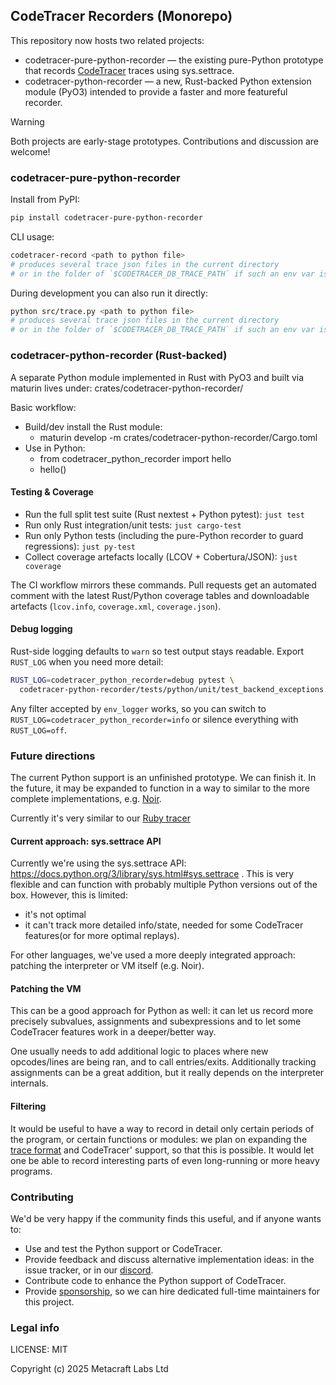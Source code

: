 ## CodeTracer Recorders (Monorepo)

This repository now hosts two related projects:

- codetracer-pure-python-recorder — the existing pure-Python prototype that records [CodeTracer](https://github.com/metacraft-labs/CodeTracer) traces using sys.settrace.
- codetracer-python-recorder — a new, Rust-backed Python extension module (PyO3) intended to provide a faster and more featureful recorder.

> [!WARNING]
> Both projects are early-stage prototypes. Contributions and discussion are welcome!

### codetracer-pure-python-recorder

Install from PyPI:

```bash
pip install codetracer-pure-python-recorder
```

CLI usage:

```bash
codetracer-record <path to python file>
# produces several trace json files in the current directory
# or in the folder of `$CODETRACER_DB_TRACE_PATH` if such an env var is defined
```

During development you can also run it directly:

```bash
python src/trace.py <path to python file>
# produces several trace json files in the current directory
# or in the folder of `$CODETRACER_DB_TRACE_PATH` if such an env var is defined
```

### codetracer-python-recorder (Rust-backed)

A separate Python module implemented in Rust with PyO3 and built via maturin lives under:
crates/codetracer-python-recorder/

Basic workflow:

- Build/dev install the Rust module:
  - maturin develop -m crates/codetracer-python-recorder/Cargo.toml
- Use in Python:
  - from codetracer_python_recorder import hello
  - hello()

#### Testing & Coverage

- Run the full split test suite (Rust nextest + Python pytest): `just test`
- Run only Rust integration/unit tests: `just cargo-test`
- Run only Python tests (including the pure-Python recorder to guard regressions): `just py-test`
- Collect coverage artefacts locally (LCOV + Cobertura/JSON): `just coverage`

The CI workflow mirrors these commands. Pull requests get an automated comment with the latest Rust/Python coverage tables and downloadable artefacts (`lcov.info`, `coverage.xml`, `coverage.json`).

#### Debug logging

Rust-side logging defaults to `warn` so test output stays readable. Export
`RUST_LOG` when you need more detail:

```bash
RUST_LOG=codetracer_python_recorder=debug pytest \
  codetracer-python-recorder/tests/python/unit/test_backend_exceptions.py -q
```

Any filter accepted by `env_logger` works, so you can switch to
`RUST_LOG=codetracer_python_recorder=info` or silence everything with
`RUST_LOG=off`.

### Future directions

The current Python support is an unfinished prototype. We can finish it. In the future, it may be expanded to function in a way to similar to the more complete implementations, e.g. [Noir](https://github.com/blocksense-network/noir/tree/blocksense/tooling/tracer).

Currently it's very similar to our [Ruby tracer](https://github.com/metacraft-labs/ct-ruby-tracer)

#### Current approach: sys.settrace API

Currently we're using the sys.settrace API: https://docs.python.org/3/library/sys.html#sys.settrace .
This is very flexible and can function with probably multiple Python versions out of the box. 
However, this is limited:

* it's not optimal
* it can't track more detailed info/state, needed for some CodeTracer features(or for more optimal replays).

For other languages, we've used a more deeply integrated approach: patching the interpreter or VM itself (e.g. Noir).

#### Patching the VM

This can be a good approach for Python as well: it can let us record more precisely subvalues, assignments and subexpressions and to let
some CodeTracer features work in a deeper/better way.

One usually needs to add additional logic to places where new opcodes/lines are being ran, and to call entries/exits. Additionally
tracking assignments can be a great addition, but it really depends on the interpreter internals.

#### Filtering

It would be useful to have a way to record in detail only certain periods of the program, or certain functions or modules: 
we plan on expanding the [trace format](https://github.com/metacraft-labs/runtime_tracing/) and CodeTracer' support, so that this is possible. It would let one be able to record interesting
parts of even long-running or more heavy programs.

### Contributing

We'd be very happy if the community finds this useful, and if anyone wants to:

* Use and test the Python support or CodeTracer.
* Provide feedback and discuss alternative implementation ideas: in the issue tracker, or in our [discord](https://discord.gg/qSDCAFMP).
* Contribute code to enhance the Python support of CodeTracer.
* Provide [sponsorship](https://opencollective.com/codetracer), so we can hire dedicated full-time maintainers for this project.

### Legal info

LICENSE: MIT

Copyright (c) 2025 Metacraft Labs Ltd
